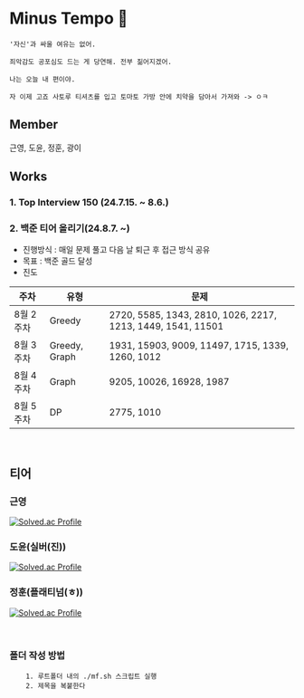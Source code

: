 # Minus Tempo 🏐

```
'자신'과 싸울 여유는 없어.

죄악감도 공포심도 드는 게 당연해. 전부 짊어지겠어.

나는 오늘 내 편이야.

자 이제 고죠 사토루 티셔츠를 입고 토마토 가방 안에 치약을 담아서 가져와 -> ㅇㅋ
```

## Member

근영, 도윤, 정훈, 광이

## Works

### 1. Top Interview 150 (24.7.15. ~ 8.6.)

### 2. 백준 티어 올리기(24.8.7. ~)

- 진행방식 : 매일 문제 풀고 다음 날 퇴근 후 접근 방식 공유
- 목표 : 백준 골드 달성
- 진도

| 주차      | 유형          | 문제                                                        |
| --------- | ------------- | ----------------------------------------------------------- |
| 8월 2주차 | Greedy        | 2720, 5585, 1343, 2810, 1026, 2217, 1213, 1449, 1541, 11501 |
| 8월 3주차 | Greedy, Graph | 1931, 15903, 9009, 11497, 1715, 1339, 1260, 1012            |
| 8월 4주차 | Graph         | 9205, 10026, 16928, 1987                                    |
| 8월 5주차 | DP        | 2775, 1010                                   |

<br/>

## 티어

### 근영

[![Solved.ac Profile](http://mazassumnida.wtf/api/v2/generate_badge?boj=rootzero17)](https://solved.ac/rootzero17/)

### 도윤(실버(진))

[![Solved.ac Profile](http://mazassumnida.wtf/api/v2/generate_badge?boj=sorryisme)](https://solved.ac/sorryisme/)

### 정훈(플래티넘(ㅎ))

[![Solved.ac Profile](http://mazassumnida.wtf/api/v2/generate_badge?boj=lifthus531)](https://solved.ac/lifthus531/)

<br/>

### 폴더 작성 방법

```
    1. 루트폴더 내의 ./mf.sh 스크립트 실행
    2. 제목을 복붙한다
```
